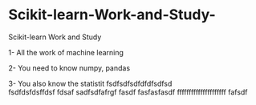 # Scikit-learn-Work-and-Study-
Scikit-learn Work and Study 

1- All the work of machine learning

2- You need to know numpy, pandas
        
3- You also know the statistit                   fsdfsdfsdfdfdfsdfsd             
fsdfdsfdsffdsf
fdsaf
 sadfsdfafrgf
fasdf fasfasfasdf
fffffffffffffffffffff
       fafsdf 
             
